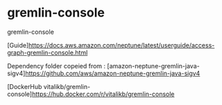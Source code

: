 # gremlin-console
gremlin-console

[Guide]https://docs.aws.amazon.com/neptune/latest/userguide/access-graph-gremlin-console.html

Dependency folder copeied from : [amazon-neptune-gremlin-java-sigv4]https://github.com/aws/amazon-neptune-gremlin-java-sigv4

[DockerHub vitalikb/gremlin-console]https://hub.docker.com/r/vitalikb/gremlin-console
